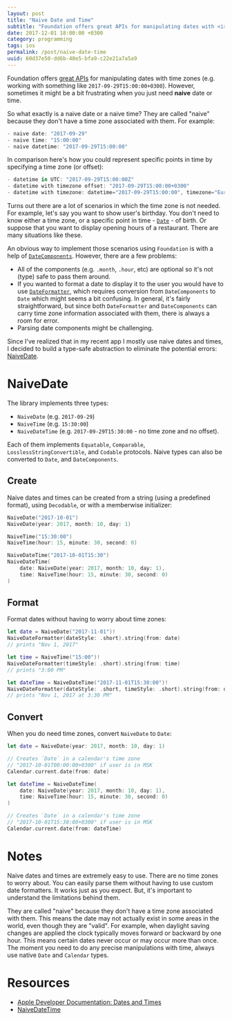```yaml
---
layout: post
title: "Naive Date and Time"
subtitle: "Foundation offers great APIs for manipulating dates with <i>time zones</i>, however, sometimes it might be a bit frustrating when you just need <i>naive</i> date or time"
date: 2017-12-01 18:00:00 +0300
category: programming
tags: ios
permalink: /post/naive-date-time
uuid: 60d37e50-dd6b-40e5-bfa9-c22e21a7a5a9
---
```


Foundation offers [great APIs](https://developer.apple.com/documentation/foundation/dates_and_times) for manipulating dates with time zones (e.g. working with something like `2017-09-29T15:00:00+0300`). However, sometimes it might be a bit frustrating when you just need **naive** date or time.

So what exactly is a naive date or a naive time? They are called "naive" because they don't have a time zone associated with them. For example:

```swift
- naive date: "2017-09-29"
- naive time: "15:00:00"
- naive datetime: "2017-09-29T15:00:00"
```

In comparison here's how you could represent specific points in time by specifying a time zone (or offset):

```swift
- datetime in UTC: "2017-09-29T15:00:00Z"
- datetime with timezone offset: "2017-09-29T15:00:00+0300"
- datetime with timezone: datetime="2017-09-29T15:00:00", timezone="Europe/London"
```

Turns out there are a lot of scenarios in which the time zone is not needed. For example, let's say you want to show user's birthday. You don't need to know either a time zone, or a specific point in time - [`Date`](https://developer.apple.com/documentation/foundation/date) - of birth. Or suppose that you want to display opening hours of a restaurant. There are many situations like these.

An obvious way to implement those scenarios using `Foundation` is with a help of [`DateComponents`](https://developer.apple.com/documentation/foundation/datecomponents). However, there are a few problems:

- All of the components (e.g. `.month`, `.hour`, etc) are optional so it's not (type) safe to pass them around.
- If you wanted to format a date to display it to the user you would have to use [`DateFormatter`](https://developer.apple.com/documentation/foundation/dateformatter), which requires conversion from `DateComponents` to `Date` which might seems a bit confusing. In general, it's fairly straightforward, but since both `DateFormatter` and `DateComponents` can carry time zone information associated with them, there is always a room for error.
- Parsing date components might be challenging.

Since I've realized that in my recent app I mostly use naive dates and times, I decided to build a type-safe abstraction to eliminate the potential errors: [NaiveDate](https://github.com/kean/NaiveDate).

# NaiveDate

The library implements three types:
- `NaiveDate` (e.g. `2017-09-29`)
- `NaiveTime` (e.g. `15:30:00`)
- `NaiveDateTime` (e.g. `2017-09-29T15:30:00` - no time zone and no offset).

Each of them implements `Equatable`, `Comparable`, `LosslessStringConvertible`, and `Codable` protocols. Naive types can also be converted to  `Date`, and `DateComponents`.

## Create

Naive dates and times can be created from a string (using a predefined format), using `Decodable`, or with a memberwise initializer:

```swift
NaiveDate("2017-10-01")
NaiveDate(year: 2017, month: 10, day: 1)

NaiveTime("15:30:00")
NaiveTime(hour: 15, minute: 30, second: 0)

NaiveDateTime("2017-10-01T15:30")
NaiveDateTime(
    date: NaiveDate(year: 2017, month: 10, day: 1),
    time: NaiveTime(hour: 15, minute: 30, second: 0)
)
```

## Format

Format dates without having to worry about time zones:

```swift
let date = NaiveDate("2017-11-01")!
NaiveDateFormatter(dateStyle: .short).string(from: date)
// prints "Nov 1, 2017"

let time = NaiveTime("15:00")!
NaiveDateFormatter(timeStyle: .short).string(from: time)
// prints "3:00 PM"

let dateTime = NaiveDateTime("2017-11-01T15:30:00")!
NaiveDateFormatter(dateStyle: .short, timeStyle: .short).string(from: dateTime)
// prints "Nov 1, 2017 at 3:30 PM"
```

## Convert

When you do need time zones, convert `NaiveDate` to `Date`:

```swift
let date = NaiveDate(year: 2017, month: 10, day: 1)

// Creates `Date` in a calendar's time zone
// "2017-10-01T00:00:00+0300" if user is in MSK
Calendar.current.date(from: date)
```

```swift
let dateTime = NaiveDateTime(
    date: NaiveDate(year: 2017, month: 10, day: 1),
    time: NaiveTime(hour: 15, minute: 30, second: 0)
)

// Creates `Date` in a calendar's time zone
// "2017-10-01T15:30:00+0300" if user is in MSK
Calendar.current.date(from: dateTime)
```

# Notes

Naive dates and times are extremely easy to use. There are no time zones to worry about. You can easily parse them without having to use custom date formatters. It works just as you expect. But, it's important to understand the limitations behind them.

They are called "naive" because they don't have a time zone associated with them. This means the date may not actually exist in some areas in the world, even though they are "valid". For example, when daylight saving changes are applied the clock typically moves forward or backward by one hour. This means certain dates never occur or may occur more than once. The moment you need to do any precise manipulations with time, always use native `Date` and `Calendar` types.

# Resources

- [Apple Developer Documentation: Dates and Times](https://developer.apple.com/documentation/foundation/dates_and_times)
- [NaiveDateTime](https://docs.rs/chrono/0.3.1/chrono/naive/datetime/struct.NaiveDateTime.html)
